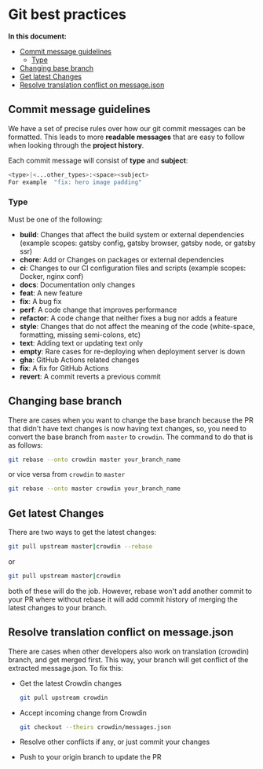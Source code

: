 # Git best practices

**In this document:**

-   [Commit message guidelines](#commit-message-guidlines)
    -   [Type](#type)
-   [Changing base branch](#changing-base-branch)
-   [Get latest Changes](#get-latest-changes)
-   [Resolve translation conflict on message.json](#resolve-translation-conflict-on-message.json)

## Commit message guidelines

We have a set of precise rules over how our git commit messages can be formatted. This leads to more **readable messages** that are easy to follow when looking through the **project history**.

Each commit message will consist of **type** and **subject**:

```sh
<type>|<...other_types>:<space><subject>
For example  "fix: hero image padding"
```

### Type

Must be one of the following:

-   **build**: Changes that affect the build system or external dependencies (example scopes: gatsby config, gatsby browser, gatsby node, or gatsby ssr)
-   **chore**: Add or Changes on packages or external dependencies
-   **ci**: Changes to our CI configuration files and scripts (example scopes: Docker, nginx conf)
-   **docs**: Documentation only changes
-   **feat**: A new feature
-   **fix**: A bug fix
-   **perf**: A code change that improves performance
-   **refactor**: A code change that neither fixes a bug nor adds a feature
-   **style**: Changes that do not affect the meaning of the code (white-space, formatting, missing semi-colons, etc)
-   **text**: Adding text or updating text only
-   **empty**: Rare cases for re-deploying when deployment server is down
-   **gha**: GitHub Actions related changes
-   **fix**: A fix for GitHub Actions
-   **revert**: A commit reverts a previous commit

## Changing base branch

There are cases when you want to change the base branch because the PR that didn't have text changes is now having text changes, so, you need to convert the base branch from `master` to `crowdin`. The command to do that is as follows:

```sh
git rebase --onto crowdin master your_branch_name
```

or vice versa from `crowdin` to `master`

```sh
git rebase --onto master crowdin your_branch_name
```

## Get latest Changes

There are two ways to get the latest changes:

```sh
git pull upstream master|crowdin --rebase
```

or

```sh
git pull upstream master|crowdin
```

both of these will do the job. However, rebase won't add another commit to your PR where without rebase it will add commit history of merging the latest changes to your branch.

## Resolve translation conflict on message.json

There are cases when other developers also work on translation (crowdin) branch, and get merged first. This way, your branch will get conflict of the extracted message.json. To fix this:

-   Get the latest Crowdin changes

    ```sh
    git pull upstream crowdin
    ```

-   Accept incoming change from Crowdin

    ```sh
    git checkout --theirs crowdin/messages.json
    ```

-   Resolve other conflicts if any, or just commit your changes

-   Push to your origin branch to update the PR
